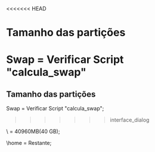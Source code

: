 <<<<<<< HEAD
# Tamanho das partições

Swap    =       Verificar Script "calcula_swap"
=======
Tamanho das partições
---------------------
Swap    =       Verificar Script "calcula_swap";
>>>>>>> interface_dialog

\	=	40960MB(40 GB);

\home	=	Restante;

